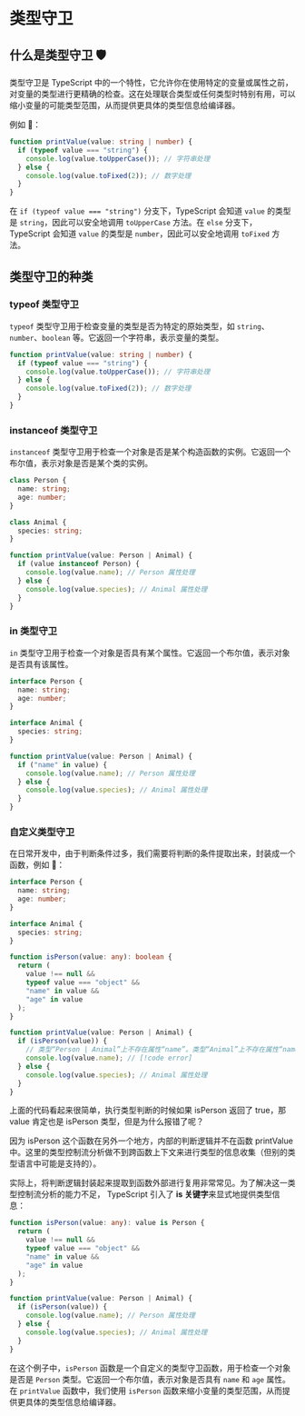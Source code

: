 # 类型守卫

## 什么是类型守卫 🛡️

类型守卫是 TypeScript 中的一个特性，它允许你在使用特定的变量或属性之前，对变量的类型进行更精确的检查。这在处理联合类型或任何类型时特别有用，可以缩小变量的可能类型范围，从而提供更具体的类型信息给编译器。

例如 🌰：

```ts
function printValue(value: string | number) {
  if (typeof value === "string") {
    console.log(value.toUpperCase()); // 字符串处理
  } else {
    console.log(value.toFixed(2)); // 数字处理
  }
}
```

在 `if (typeof value === "string")` 分支下，TypeScript 会知道 `value` 的类型是 `string`，因此可以安全地调用 `toUpperCase` 方法。在 `else` 分支下，TypeScript 会知道 `value` 的类型是 `number`，因此可以安全地调用 `toFixed` 方法。

## 类型守卫的种类

### typeof 类型守卫

`typeof` 类型守卫用于检查变量的类型是否为特定的原始类型，如 `string`、`number`、`boolean` 等。它返回一个字符串，表示变量的类型。

```ts
function printValue(value: string | number) {
  if (typeof value === "string") {
    console.log(value.toUpperCase()); // 字符串处理
  } else {
    console.log(value.toFixed(2)); // 数字处理
  }
}
```

### instanceof 类型守卫

`instanceof` 类型守卫用于检查一个对象是否是某个构造函数的实例。它返回一个布尔值，表示对象是否是某个类的实例。

```ts
class Person {
  name: string;
  age: number;
}

class Animal {
  species: string;
}

function printValue(value: Person | Animal) {
  if (value instanceof Person) {
    console.log(value.name); // Person 属性处理
  } else {
    console.log(value.species); // Animal 属性处理
  }
}
```

### in 类型守卫

`in` 类型守卫用于检查一个对象是否具有某个属性。它返回一个布尔值，表示对象是否具有该属性。

```ts
interface Person {
  name: string;
  age: number;
}

interface Animal {
  species: string;
}

function printValue(value: Person | Animal) {
  if ("name" in value) {
    console.log(value.name); // Person 属性处理
  } else {
    console.log(value.species); // Animal 属性处理
  }
}
```

### 自定义类型守卫

在日常开发中，由于判断条件过多，我们需要将判断的条件提取出来，封装成一个函数，例如 🌰：

```ts
interface Person {
  name: string;
  age: number;
}

interface Animal {
  species: string;
}

function isPerson(value: any): boolean {
  return (
    value !== null &&
    typeof value === "object" &&
    "name" in value &&
    "age" in value
  );
}

function printValue(value: Person | Animal) {
  if (isPerson(value)) {
    // 类型“Person | Animal”上不存在属性“name”。类型“Animal”上不存在属性“name”。
    console.log(value.name); // [!code error]
  } else {
    console.log(value.species); // Animal 属性处理
  }
}
```

上面的代码看起来很简单，执行类型判断的时候如果 isPerson 返回了 true，那 value 肯定也是 isPerson 类型，但是为什么报错了呢？

因为 isPerson 这个函数在另外一个地方，内部的判断逻辑并不在函数 printValue 中。这里的类型控制流分析做不到跨函数上下文来进行类型的信息收集（但别的类型语言中可能是支持的）。

实际上，将判断逻辑封装起来提取到函数外部进行复用非常常见。为了解决这一类型控制流分析的能力不足， TypeScript 引入了 **is 关键字**来显式地提供类型信息：

```ts
function isPerson(value: any): value is Person {
  return (
    value !== null &&
    typeof value === "object" &&
    "name" in value &&
    "age" in value
  );
}

function printValue(value: Person | Animal) {
  if (isPerson(value)) {
    console.log(value.name); // Person 属性处理
  } else {
    console.log(value.species); // Animal 属性处理
  }
}
```

在这个例子中，`isPerson` 函数是一个自定义的类型守卫函数，用于检查一个对象是否是 `Person` 类型。它返回一个布尔值，表示对象是否具有 `name` 和 `age` 属性。在 `printValue` 函数中，我们使用 `isPerson` 函数来缩小变量的类型范围，从而提供更具体的类型信息给编译器。
